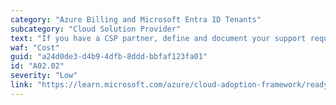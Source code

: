 ```yaml
---
category: "Azure Billing and Microsoft Entra ID Tenants"
subcategory: "Cloud Solution Provider"
text: "If you have a CSP partner, define and document your support request and escalation process."
waf: "Cost"
guid: "a24d0de3-d4b9-4dfb-8ddd-bbfaf123fa01"
id: "A02.02"
severity: "Low"
link: "https://learn.microsoft.com/azure/cloud-adoption-framework/ready/landing-zone/design-area/azure-billing-cloud-solution-provider#design-recommendations"
---
```


